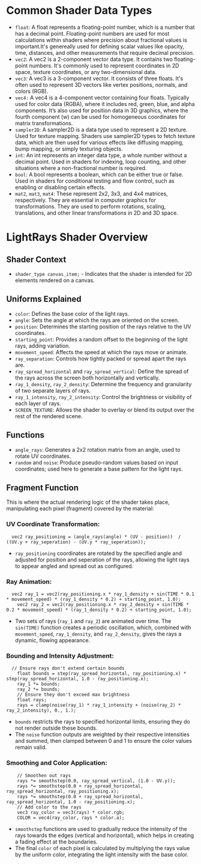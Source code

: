 # Common Shader Data Types
- `float`: A float represents a floating-point number, which is a number that has a decimal point. Floating-point numbers are used for most calculations within shaders where precision about fractional values is important.It's genereally used for defining scalar values like opacity, time, distances, and other measurements that require decimal precision.
- `vec2`: A vec2 is a 2-component vector data type. It contains two floating-point numbers. It's commonly used to represent coordinates in 2D space, texture coordinates, or any two-dimensional data.
- `vec3`: A vec3 is a 3-component vector. It consists of three floats. It's often used to represent 3D vectors like vertex positions, normals, and colors (RGB).
- `vec4:` A vec4 is a 4-component vector containing four floats. Typically used for color data (RGBA), where it includes red, green, blue, and alpha components. It’s also used for position data in 3D graphics, where the fourth component (w) can be used for homogeneous coordinates for matrix transformations.
- `sampler2D`: A sampler2D is a data type used to represent a 2D texture. Used for texture mapping. Shaders use sampler2D types to fetch texture data, which are then used for various effects like diffusing mapping, bump mapping, or simply texturing objects.
- `int`: An int represents an integer data type, a whole number without a decimal point. Used in shaders for indexing, loop counting, and other situations where a non-fractional number is required.
- `bool`: A bool represents a boolean, which can be either true or false. Used in shaders for conditional testing and flow control, such as enabling or disabling certain effects.
- `mat2`, `mat3`, `mat4`: These represent 2x2, 3x3, and 4x4 matrices, respectively. They are essential in computer graphics for transformations. They are used to perform rotations, scaling, translations, and other linear transformations in 2D and 3D space.

# LightRays Shader Overview
## Shader Context
- `shader_type canvas_item;` - Indicates that the shader is intended for 2D elements rendered on a canvas.

## Uniforms Explained
- `color`: Defines the base color of the light rays.
- `angle`: Sets the angle at which the rays are oriented on the screen.
- `position`: Determines the starting position of the rays relative to the UV coordinates.
- `starting_point`: Provides a random offset to the beginning of the light rays, adding variation.
- `movement_speed`: Affects the speed at which the rays move or animate.
- `ray_separation`: Controls how tightly packed or spread apart the rays are.
- `ray_spread_horizontal` and `ray_spread_vertical`: Define the spread of the rays across the screen both horizontally and vertically.
- `ray_1_density`, `ray_2_density`: Determine the frequency and granularity of two separate layers of rays.
- `ray_1_intensity`, `ray_2_intensity`: Control the brightness or visibility of each layer of rays.
- `SCREEN_TEXTURE`: Allows the shader to overlay or blend its output over the rest of the rendered scene.

## Functions
- `angle_rays`: Generates a 2x2 rotation matrix from an angle, used to rotate UV coordinates.
- `random` and `noise`: Produce pseudo-random values based on input coordinates; used here to generate a base pattern for the light rays.
  
## Fragment Function
This is where the actual rendering logic of the shader takes place, manipulating each pixel (fragment) covered by the material:
### UV Coordinate Transformation:
```gdscript
  vec2 ray_positioning = (angle_rays(angle) * (UV - position))  / ((UV.y + ray_seperation) - (UV.y * ray_seperation));
```
- `ray_positioning` coordinates are rotated by the specified angle and adjusted for position and seperation of the rays, allowing the light rays to appear angled and spread out as configured.
### Ray Animation:
```gdscript
  vec2 ray_1 = vec2(ray_positioning.x * ray_1_density + sin(TIME * 0.1 * movement_speed) * (ray_1_density * 0.2) + starting_point, 1.0);
	vec2 ray_2 = vec2(ray_positioning.x * ray_2_density + sin(TIME * 0.2 * movement_speed) * (ray_1_density * 0.2) + starting_point, 1.0);
```
- Two sets of rays (`ray_1` and `ray_2`) are animated over time. The `sin(TIME)` function creates a periodic oscillation, which, combined with `movement_speed`, `ray_1_density`, and `ray_2_density`, gives the rays a dynamic, flowing appearance.
### Bounding and Intensity Adjustment:
```gdscript
  // Ensure rays don't extend certain bounds
	float bounds = step(ray_spread_horizontal, ray_positioning.x) * step(ray_spread_horizontal, 1.0 - ray_positioning.x);
	ray_1 *= bounds;
	ray_2 *= bounds;
	// Ensure they don't exceed max brightness
	float rays;
	rays = clamp(noise(ray_1) * ray_1_intensity + (noise(ray_2) * ray_2_intensity), 0., 1.);
```
- `bounds` restricts the rays to specified horizontal limits, ensuring they do not render outside these bounds.
- The `noise` function outputs are weighted by their respective intensities and summed, then clamped between 0 and 1 to ensure the color values remain valid.
### Smoothing and Color Application:
```gdscript
	// Smoothen out rays
	rays *= smoothstep(0.0, ray_spread_vertical, (1.0 - UV.y));
	rays *= smoothstep(0.0 + ray_spread_horizontal, ray_spread_horizontal, ray_positioning.x);
	rays *= smoothstep(0.0 + ray_spread_horizontal, ray_spread_horizontal, 1.0 - ray_positioning.x);
	// Add color to the rays
	vec3 ray_color = vec3(rays) * color.rgb;
	COLOR = vec4(ray_color, rays * color.a);
```
- `smoothstep` functions are used to gradually reduce the intensity of the rays towards the edges (vertical and horizontal), which helps in creating a fading effect at the boundaries.
- The final `color` of each pixel is calculated by multiplying the rays value by the uniform color, integrating the light intensity with the base color.
